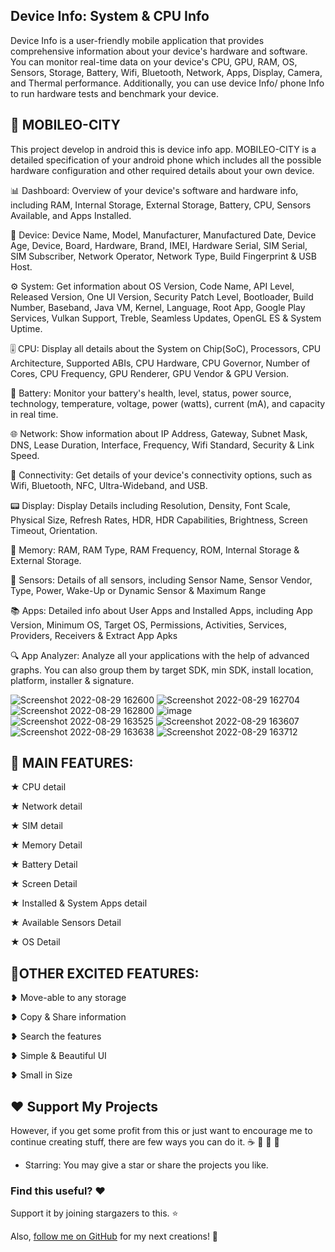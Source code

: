 ## Device Info: System & CPU Info

Device Info is a user-friendly mobile application that provides comprehensive information about your device's hardware and software. You can monitor real-time data on your device's CPU, GPU, RAM, OS, Sensors, Storage, Battery, Wifi, Bluetooth, Network, Apps, Display, Camera, and Thermal performance. Additionally, you can use device Info/ phone Info to run hardware tests and benchmark your device. 

## :tada: MOBILEO-CITY
This project develop in android this is device info app.
MOBILEO-CITY is a detailed specification of your android phone which includes all the possible hardware configuration and other required details about your own device.

📊 Dashboard: Overview of your device's software and hardware info, including RAM, Internal Storage, External Storage, Battery, CPU, Sensors Available, and Apps Installed.

📱 Device: Device Name, Model, Manufacturer, Manufactured Date, Device Age, Device, Board, Hardware, Brand, IMEI, Hardware Serial, SIM Serial, SIM Subscriber, Network Operator, Network Type, Build Fingerprint & USB Host.

⚙️ System: Get information about OS Version, Code Name, API Level, Released Version, One UI Version, Security Patch Level, Bootloader, Build Number, Baseband, Java VM, Kernel, Language, Root App, Google Play Services, Vulkan Support, Treble, Seamless Updates, OpenGL ES & System Uptime.

🎚️ CPU: Display all details about the System on Chip(SoC), Processors, CPU Architecture, Supported ABIs, CPU Hardware, CPU Governor, Number of Cores, CPU Frequency, GPU Renderer, GPU Vendor & GPU Version.

🔋 Battery: Monitor your battery's health, level, status, power source, technology, temperature, voltage, power (watts), current (mA), and capacity in real time.

🌐 Network: Show information about IP Address, Gateway, Subnet Mask, DNS, Lease Duration, Interface, Frequency, Wifi Standard, Security & Link Speed.

🛜 Connectivity: Get details of your device's connectivity options, such as Wifi, Bluetooth, NFC, Ultra-Wideband, and USB.

📟 Display: Display Details including Resolution, Density, Font Scale, Physical Size, Refresh Rates, HDR, HDR Capabilities, Brightness, Screen Timeout, Orientation.

💾 Memory: RAM, RAM Type, RAM Frequency, ROM, Internal Storage & External Storage.

📡 Sensors: Details of all sensors, including Sensor Name, Sensor Vendor, Type, Power, Wake-Up or Dynamic Sensor & Maximum Range

📚 Apps: Detailed info about User Apps and Installed Apps, including App Version, Minimum OS, Target OS, Permissions, Activities, Services, Providers, Receivers & Extract App Apks

🔍 App Analyzer: Analyze all your applications with the help of advanced graphs. You can also group them by target SDK, min SDK, install location, platform, installer & signature.


![Screenshot 2022-08-29 162600](https://user-images.githubusercontent.com/112378013/187191736-5349c7c3-4b72-41d0-9e57-b8dc7e66602f.png)
![Screenshot 2022-08-29 162704](https://user-images.githubusercontent.com/112378013/187191836-72dd52a1-46fa-41c4-835e-92dc815f454d.png)
![Screenshot 2022-08-29 162800](https://user-images.githubusercontent.com/112378013/187192006-e6d48048-c252-4bcc-9cec-4afcd56b6197.png)
![image](https://user-images.githubusercontent.com/112378013/187193590-bd286052-4709-4414-bfea-b9f5af3b3007.png)
![Screenshot 2022-08-29 163525](https://user-images.githubusercontent.com/112378013/187193803-18aac666-cbf9-4b05-b7b5-9ed859568b57.png)
![Screenshot 2022-08-29 163607](https://user-images.githubusercontent.com/112378013/187193833-4a02511f-7c8e-4f1e-97a3-ba1fce615fe8.png)
![Screenshot 2022-08-29 163638](https://user-images.githubusercontent.com/112378013/187193862-7d49c460-deb5-4161-8d51-2bd0ae7d2a0f.png)
![Screenshot 2022-08-29 163712](https://user-images.githubusercontent.com/112378013/187193889-582dca59-677d-4d58-b1d6-22aa8e8cc2bb.png)

## :tada: MAIN FEATURES:

★ CPU detail

★ Network detail

★ SIM detail

★ Memory Detail

★ Battery Detail

★ Screen Detail

★ Installed & System Apps detail

★ Available Sensors Detail

★ OS Detail

## :tada:OTHER EXCITED FEATURES:

❥ Move-able to any storage

❥ Copy & Share information

❥ Search the features

❥ Simple & Beautiful UI

❥ Small in Size

## :heart: Support My Projects 
However, if you get some profit from this or just want to encourage me to continue creating stuff, there are few ways you can do it. :coffee: :hamburger: :fries: :apple:

* Starring: You may give a star or share the projects you like.

### Find this useful? ❤️

Support it by joining stargazers to this. ⭐

Also, [follow me on GitHub](https://github.com/SultanAyubi360) for my next creations! 🤩



